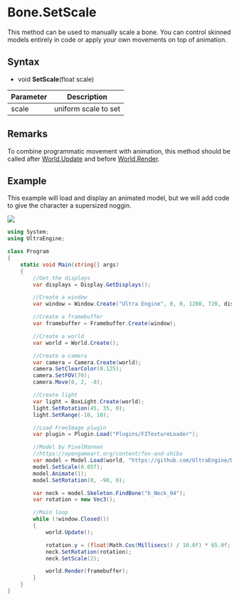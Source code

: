 # Bone.SetScale

This method can be used to manually scale a bone. You can control skinned models entirely in code or apply your own movements on top of animation.

## Syntax

- void **SetScale**(float scale)

| Parameter | Description |
|---|---|
| scale | uniform scale to set |

## Remarks

To combine programmatic movement with animation, this method should be called after [World.Update](https://github.com/UltraEngine/Documentation/blob/master/Documentation/World_Update.md) and before [World.Render](https://github.com/UltraEngine/Documentation/blob/master/Documentation/World_Render.md).

## Example

This example will load and display an animated model, but we will add code to give the character a supersized noggin.

![](https://raw.githubusercontent.com/UltraEngine/Documentation/master/Images/bone_setscale.jpg)

```csharp
using System;
using UltraEngine;

class Program
{
    static void Main(string[] args)
    {
        //Get the displays
        var displays = Display.GetDisplays();

        //Create a window
        var window = Window.Create("Ultra Engine", 0, 0, 1280, 720, displays[0], WindowFlags.WINDOW_CENTER | WindowFlags.WINDOW_TITLEBAR);

        //Create a framebuffer
        var framebuffer = Framebuffer.Create(window);

        //Create a world
        var world = World.Create();

        //Create a camera
        var camera = Camera.Create(world);
        camera.SetClearColor(0.125);
        camera.SetFOV(70);
        camera.Move(0, 2, -8);

        //Create light
        var light = BoxLight.Create(world);
        light.SetRotation(45, 35, 0);
        light.SetRange(-10, 10);

        //Load FreeImage plugin
        var plugin = Plugin.Load("Plugins/FITextureLoader");

        //Model by PixelMannen
        //https://opengameart.org/content/fox-and-shiba
        var model = Model.Load(world, "https://github.com/UltraEngine/Documentation/raw/master/Assets/Models/Characters/Fox.glb");
        model.SetScale(0.05f);
        model.Animate(1);
        model.SetRotation(0, -90, 0);

        var neck = model.Skeleton.FindBone("b_Neck_04");
        var rotation = new Vec3();

        //Main loop
        while (!window.Closed())
        {
            world.Update();

            rotation.y = (float)Math.Cos(Millisecs() / 10.0f) * 65.0f;
            neck.SetRotation(rotation);
            neck.SetScale(2);

            world.Render(framebuffer);
        }
    }
}
```